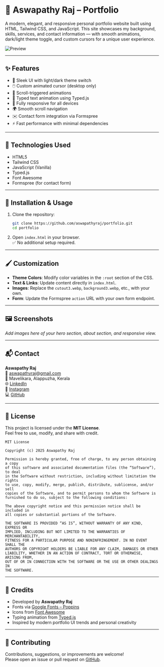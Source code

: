 # 💼 Aswapathy Raj – Portfolio

A modern, elegant, and responsive personal portfolio website built using HTML, Tailwind CSS, and JavaScript. This site showcases my background, skills, services, and contact information — with smooth animations, dark/light theme toggle, and custom cursors for a unique user experience.

![Preview](preview.png)
<!-- Replace with your actual screenshot -->

---

## ✨ Features

- 🎨 Sleek UI with light/dark theme switch
- 🖱️ Custom animated cursor (desktop only)
- 🎥 Scroll-triggered animations
- 🧠 Typed text animation using Typed.js
- 📱 Fully responsive for all devices
- 🌍 Smooth scroll navigation
- ✉️ Contact form integration via Formspree
- ⚡ Fast performance with minimal dependencies

---

## 🧰 Technologies Used

- HTML5
- Tailwind CSS
- JavaScript (Vanilla)
- Typed.js
- Font Awesome
- Formspree (for contact form)

---

## 🚀 Installation & Usage

1. Clone the repository:
   ```bash
   git clone https://github.com/aswapathyraj/portfolio.git
   cd portfolio
   ```

2. Open `index.html` in your browser.  
   ✅ No additional setup required.

---

## 🖌️ Customization

- **Theme Colors**: Modify color variables in the `:root` section of the CSS.
- **Text & Links**: Update content directly in `index.html`.
- **Images**: Replace the `cutout3.webp`, `background3.webp`, etc., with your own.
- **Form**: Update the Formspree `action` URL with your own form endpoint.

---

## 🖼️ Screenshots

_Add images here of your hero section, about section, and responsive view._

---

## 📬 Contact

**Aswapathy Raj**  
📧 [aswapathyraj@gmail.com](mailto:aswapathyraj@gmail.com)  
📍 Mavelikara, Alappuzha, Kerala  
🌐 [LinkedIn](https://www.linkedin.com/in/aswapathy-raj-b9417a2b5)  
📸 [Instagram](https://www.instagram.com/aswapathy_raj/)  
💻 [GitHub](https://github.com/aswapathyraj)

---

## 🧾 License

This project is licensed under the **MIT License**.  
Feel free to use, modify, and share with credit.

```text
MIT License

Copyright (c) 2025 Aswapathy Raj

Permission is hereby granted, free of charge, to any person obtaining a copy
of this software and associated documentation files (the “Software”), to deal
in the Software without restriction, including without limitation the rights
to use, copy, modify, merge, publish, distribute, sublicense, and/or sell 
copies of the Software, and to permit persons to whom the Software is 
furnished to do so, subject to the following conditions:

The above copyright notice and this permission notice shall be included in 
all copies or substantial portions of the Software.

THE SOFTWARE IS PROVIDED “AS IS”, WITHOUT WARRANTY OF ANY KIND, EXPRESS OR 
IMPLIED, INCLUDING BUT NOT LIMITED TO THE WARRANTIES OF MERCHANTABILITY, 
FITNESS FOR A PARTICULAR PURPOSE AND NONINFRINGEMENT. IN NO EVENT SHALL THE 
AUTHORS OR COPYRIGHT HOLDERS BE LIABLE FOR ANY CLAIM, DAMAGES OR OTHER 
LIABILITY, WHETHER IN AN ACTION OF CONTRACT, TORT OR OTHERWISE, ARISING FROM, 
OUT OF OR IN CONNECTION WITH THE SOFTWARE OR THE USE OR OTHER DEALINGS IN 
THE SOFTWARE.
```

---

## 🙌 Credits

- Developed by **Aswapathy Raj**
- Fonts via [Google Fonts – Poppins](https://fonts.google.com/specimen/Poppins)
- Icons from [Font Awesome](https://fontawesome.com)
- Typing animation from [Typed.js](https://github.com/mattboldt/typed.js)
- Inspired by modern portfolio UI trends and personal creativity

---

## 🤝 Contributing

Contributions, suggestions, or improvements are welcome!  
Please open an issue or pull request on [GitHub](https://github.com/aswapathyraj/portfolio).